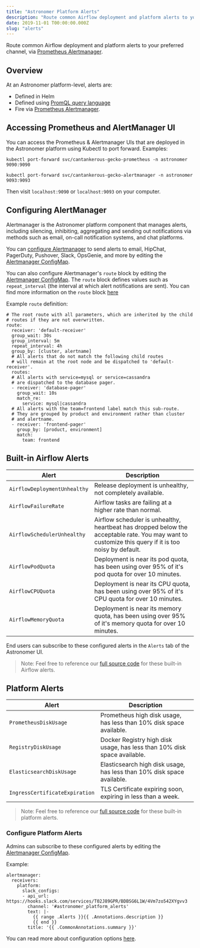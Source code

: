 ```yaml
---
title: "Astronomer Platform Alerts"
description: "Route common Airflow deployment and platform alerts to your preferred channel, via Prometheus Alertmanager."
date: 2019-11-01 T00:00:00.000Z
slug: "alerts"
---
```


Route common Airflow deployment and platform alerts to your preferred channel, via [Prometheus Alertmanager](https://prometheus.io/docs/alerting/alertmanager).

## Overview

At an Astronomer platform-level, alerts are:

- Defined in Helm
- Defined using [PromQL query language](https://prometheus.io/docs/prometheus/latest/querying/basics/)
- Fire via [Prometheus Alertmanager](https://prometheus.io/docs/alerting/alertmanager).

## Accessing Prometheus and AlertManager UI

You can access the Prometheus & Alertmanager UIs that are deployed in the Astronomer platform using Kubectl to port forward. Examples:


```
kubectl port-forward svc/cantankerous-gecko-prometheus -n astronomer 9090:9090
```
```
kubectl port-forward svc/cantankerous-gecko-alertmanager -n astronomer 9093:9093
```

Then visit `localhost:9090` or `localhost:9093` on your computer.

## Configuring AlertManager

Alertmanager is the Astronomer platform component that manages alerts, including silencing, inhibiting, aggregating and sending out notifications via methods such as email, on-call notification systems, and chat platforms.

You can [configure Alertmanager](https://prometheus.io/docs/alerting/configuration/) to send alerts to email, HipChat, PagerDuty, Pushover, Slack, OpsGenie, and more by editing the [Alertmanager ConfigMap](https://github.com/astronomer/astronomer/blob/master/charts/alertmanager/templates/alertmanager-configmap.yaml). 

You can also configure Alertmanager's `route` block by editing the [Alertmanager ConfigMap](https://github.com/astronomer/astronomer/blob/master/charts/alertmanager/templates/alertmanager-configmap.yaml). The `route` block defines values such as `repeat_interval` (the interval at which alert notifications are sent). You can find more information on the `route` block [here](https://prometheus.io/docs/alerting/configuration/#route)

Example `route` definition:

```
# The root route with all parameters, which are inherited by the child
# routes if they are not overwritten.
route:
  receiver: 'default-receiver'
  group_wait: 30s
  group_interval: 5m
  repeat_interval: 4h
  group_by: [cluster, alertname]
  # All alerts that do not match the following child routes
  # will remain at the root node and be dispatched to 'default-receiver'.
  routes:
  # All alerts with service=mysql or service=cassandra
  # are dispatched to the database pager.
  - receiver: 'database-pager'
    group_wait: 10s
    match_re:
      service: mysql|cassandra
  # All alerts with the team=frontend label match this sub-route.
  # They are grouped by product and environment rather than cluster
  # and alertname.
  - receiver: 'frontend-pager'
    group_by: [product, environment]
    match:
      team: frontend
```

## Built-in Airflow Alerts


| Alert | Description |
| ------------- | ------------- |
| `AirflowDeploymentUnhealthy` | Release deployment is unhealthy, not completely available. |
| `AirflowFailureRate` | Airflow tasks are failing at a higher rate than normal. |
| `AirflowSchedulerUnhealthy` | Airflow scheduler is unhealthy, heartbeat has dropped below the acceptable rate. You may want to customize this query if it is too noisy by default. |
| `AirflowPodQuota` | Deployment is near its pod quota, has been using over 95% of it's pod quota for over 10 minutes. |
| `AirflowCPUQuota` | Deployment is near its CPU quota, has been using over 95% of it's CPU quota for over 10 minutes. |
| `AirflowMemoryQuota` | Deployment is near its memory quota, has been using over 95% of it's memory quota for over 10 minutes. |

End users can subscribe to these configured alerts in the `Alerts` tab of the Astronomer UI.

> Note: Feel free to reference our [full source code](https://github.com/astronomer/astronomer/blob/master/charts/prometheus/values.yaml) for these built-in Airflow alerts.


## Platform Alerts


| Alert | Description |
| ------------- | ------------- |
| `PrometheusDiskUsage` | Prometheus high disk usage, has less than 10% disk space available. |
| `RegistryDiskUsage` | Docker Registry high disk usage, has less than 10% disk space available. |
| `ElasticsearchDiskUsage` | Elasticsearch high disk usage, has less than 10% disk space available. |
| `IngressCertificateExpiration` | TLS Certificate expiring soon, expiring in less than a week. |

> Note: Feel free to reference our [full source code](https://github.com/astronomer/astronomer/blob/master/charts/prometheus/templates/prometheus-alerts-configmap.yaml) for these built-in platform alerts.

### Configure Platform Alerts

Admins can subscribe to these configured alerts by editing the [Alertmanager ConfigMap](https://github.com/astronomer/astronomer/blob/master/charts/alertmanager/templates/alertmanager-configmap.yaml).

Example:

```
alertmanager:
  receivers:
    platform:
      slack_configs:
      - api_url: https://hooks.slack.com/services/T02J89GPR/BDBSG6L1W/4Vm7zo542XYgvv3
        channel: '#astronomer_platform_alerts'
        text: |-
          {{ range .Alerts }}{{ .Annotations.description }}
          {{ end }}
        title: '{{ .CommonAnnotations.summary }}'
```

You can read more about configuration options [here](https://prometheus.io/docs/alerting/configuration/).